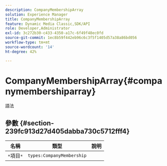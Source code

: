```yaml
---
description: CompanyMembershipArray
solution: Experience Manager
title: CompanyMembershipArray
feature: Dynamic Media Classic,SDK/API
role: Developer,Administrator
exl-id: 3c272b30-c433-4350-a17c-6f49f48ec0fd
source-git-commit: 1ec8b59f442eb96c6c3f5f1405d57a38a86bd056
workflow-type: tm+mt
source-wordcount: '14'
ht-degree: 42%

---
```


# CompanyMembershipArray{#companymembershiparray}

語法

## 參數 {#section-239fc913d27d405dabba730c5712fff4}

| 名稱 | 類型 | 說明 |
|---|---|---|
| `*`項目`*` | `types:CompanyMembership` |  |
